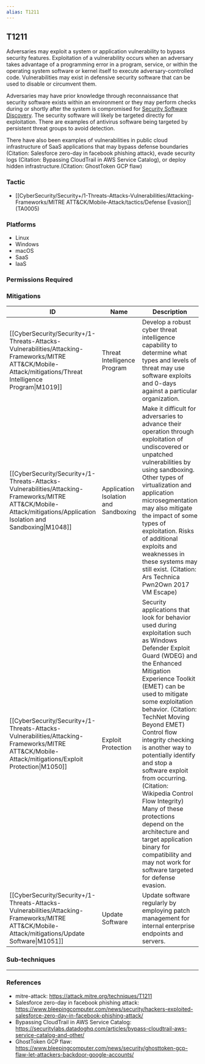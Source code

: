 ```yaml
---
alias: T1211
---
```


## T1211

Adversaries may exploit a system or application vulnerability to bypass security features. Exploitation of a vulnerability occurs when an adversary takes advantage of a programming error in a program, service, or within the operating system software or kernel itself to execute adversary-controlled code. Vulnerabilities may exist in defensive security software that can be used to disable or circumvent them.

Adversaries may have prior knowledge through reconnaissance that security software exists within an environment or they may perform checks during or shortly after the system is compromised for [Security Software Discovery](https://attack.mitre.org/techniques/T1518/001). The security software will likely be targeted directly for exploitation. There are examples of antivirus software being targeted by persistent threat groups to avoid detection.

There have also been examples of vulnerabilities in public cloud infrastructure of SaaS applications that may bypass defense boundaries (Citation: Salesforce zero-day in facebook phishing attack), evade security logs (Citation: Bypassing CloudTrail in AWS Service Catalog), or deploy hidden infrastructure.(Citation: GhostToken GCP flaw)


### Tactic
- [[CyberSecurity/Security+/1-Threats-Attacks-Vulnerabilities/Attacking-Frameworks/MITRE ATT&CK/Mobile-Attack/tactics/Defense Evasion]] (TA0005)

### Platforms
- Linux
- Windows
- macOS
- SaaS
- IaaS

### Permissions Required

### Mitigations

| ID | Name | Description |
| --- | --- | --- |
| [[CyberSecurity/Security+/1-Threats-Attacks-Vulnerabilities/Attacking-Frameworks/MITRE ATT&CK/Mobile-Attack/mitigations/Threat Intelligence Program\|M1019]] | Threat Intelligence Program | Develop a robust cyber threat intelligence capability to determine what types and levels of threat may use software exploits and 0-days against a particular organization. |
| [[CyberSecurity/Security+/1-Threats-Attacks-Vulnerabilities/Attacking-Frameworks/MITRE ATT&CK/Mobile-Attack/mitigations/Application Isolation and Sandboxing\|M1048]] | Application Isolation and Sandboxing | Make it difficult for adversaries to advance their operation through exploitation of undiscovered or unpatched vulnerabilities by using sandboxing. Other types of virtualization and application microsegmentation may also mitigate the impact of some types of exploitation. Risks of additional exploits and weaknesses in these systems may still exist. (Citation: Ars Technica Pwn2Own 2017 VM Escape) |
| [[CyberSecurity/Security+/1-Threats-Attacks-Vulnerabilities/Attacking-Frameworks/MITRE ATT&CK/Mobile-Attack/mitigations/Exploit Protection\|M1050]] | Exploit Protection | Security applications that look for behavior used during exploitation such as Windows Defender Exploit Guard (WDEG) and the Enhanced Mitigation Experience Toolkit (EMET) can be used to mitigate some exploitation behavior. (Citation: TechNet Moving Beyond EMET) Control flow integrity checking is another way to potentially identify and stop a software exploit from occurring. (Citation: Wikipedia Control Flow Integrity) Many of these protections depend on the architecture and target application binary for compatibility and may not work for software targeted for defense evasion. |
| [[CyberSecurity/Security+/1-Threats-Attacks-Vulnerabilities/Attacking-Frameworks/MITRE ATT&CK/Mobile-Attack/mitigations/Update Software\|M1051]] | Update Software | Update software regularly by employing patch management for internal enterprise endpoints and servers. |

### Sub-techniques


---
### References

- mitre-attack: https://attack.mitre.org/techniques/T1211
- Salesforce zero-day in facebook phishing attack: https://www.bleepingcomputer.com/news/security/hackers-exploited-salesforce-zero-day-in-facebook-phishing-attack/
- Bypassing CloudTrail in AWS Service Catalog: https://securitylabs.datadoghq.com/articles/bypass-cloudtrail-aws-service-catalog-and-other/
- GhostToken GCP flaw: https://www.bleepingcomputer.com/news/security/ghosttoken-gcp-flaw-let-attackers-backdoor-google-accounts/

